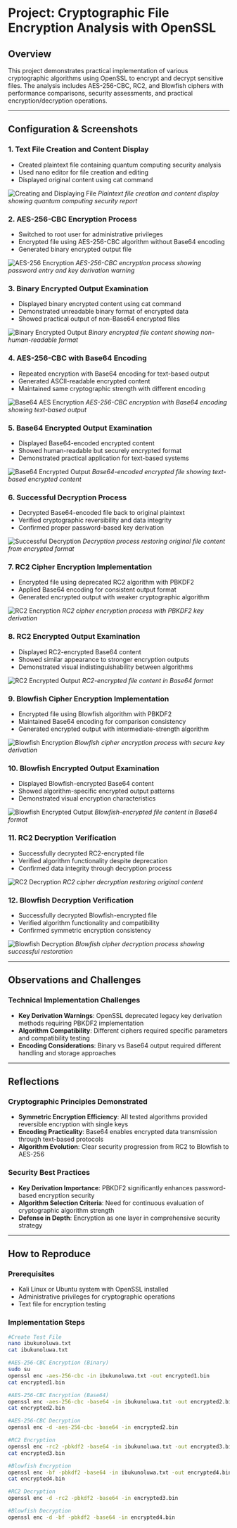 # Project: Cryptographic File Encryption Analysis with OpenSSL

## Overview
This project demonstrates practical implementation of various cryptographic algorithms using OpenSSL to encrypt and decrypt sensitive files. The analysis includes AES-256-CBC, RC2, and Blowfish ciphers with performance comparisons, security assessments, and practical encryption/decryption operations.

---

## Configuration & Screenshots

### 1. Text File Creation and Content Display
- Created plaintext file containing quantum computing security analysis
- Used nano editor for file creation and editing
- Displayed original content using cat command

![Creating and Displaying File](screenshots/file-creation-display.png)
*Plaintext file creation and content display showing quantum computing security report*

### 2. AES-256-CBC Encryption Process
- Switched to root user for administrative privileges
- Encrypted file using AES-256-CBC algorithm without Base64 encoding
- Generated binary encrypted output file

![AES-256 Encryption](screenshots/aes256-encryption.png)
*AES-256-CBC encryption process showing password entry and key derivation warning*

### 3. Binary Encrypted Output Examination
- Displayed binary encrypted content using cat command
- Demonstrated unreadable binary format of encrypted data
- Showed practical output of non-Base64 encrypted files

![Binary Encrypted Output](screenshots/binary-encrypted-output.png)
*Binary encrypted file content showing non-human-readable format*

### 4. AES-256-CBC with Base64 Encoding
- Repeated encryption with Base64 encoding for text-based output
- Generated ASCII-readable encrypted content
- Maintained same cryptographic strength with different encoding

![Base64 AES Encryption](screenshots/base64-aes-encryption.png)
*AES-256-CBC encryption with Base64 encoding showing text-based output*

### 5. Base64 Encrypted Output Examination
- Displayed Base64-encoded encrypted content
- Showed human-readable but securely encrypted format
- Demonstrated practical application for text-based systems

![Base64 Encrypted Output](screenshots/base64-encrypted-output.png)
*Base64-encoded encrypted file showing text-based encrypted content*

### 6. Successful Decryption Process
- Decrypted Base64-encoded file back to original plaintext
- Verified cryptographic reversibility and data integrity
- Confirmed proper password-based key derivation

![Successful Decryption](screenshots/successful-decryption.png)
*Decryption process restoring original file content from encrypted format*

### 7. RC2 Cipher Encryption Implementation
- Encrypted file using deprecated RC2 algorithm with PBKDF2
- Applied Base64 encoding for consistent output format
- Generated encrypted output with weaker cryptographic algorithm

![RC2 Encryption](screenshots/rc2-encryption.png)
*RC2 cipher encryption process with PBKDF2 key derivation*

### 8. RC2 Encrypted Output Examination
- Displayed RC2-encrypted Base64 content
- Showed similar appearance to stronger encryption outputs
- Demonstrated visual indistinguishability between algorithms

![RC2 Encrypted Output](screenshots/rc2-encrypted-output.png)
*RC2-encrypted file content in Base64 format*

### 9. Blowfish Cipher Encryption Implementation
- Encrypted file using Blowfish algorithm with PBKDF2
- Maintained Base64 encoding for comparison consistency
- Generated encrypted output with intermediate-strength algorithm

![Blowfish Encryption](screenshots/blowfish-encryption.png)
*Blowfish cipher encryption process with secure key derivation*

### 10. Blowfish Encrypted Output Examination
- Displayed Blowfish-encrypted Base64 content
- Showed algorithm-specific encrypted output patterns
- Demonstrated visual encryption characteristics

![Blowfish Encrypted Output](screenshots/blowfish-encrypted-output.png)
*Blowfish-encrypted file content in Base64 format*

### 11. RC2 Decryption Verification
- Successfully decrypted RC2-encrypted file
- Verified algorithm functionality despite deprecation
- Confirmed data integrity through decryption process

![RC2 Decryption](screenshots/rc2-decryption.png)
*RC2 cipher decryption restoring original content*

### 12. Blowfish Decryption Verification
- Successfully decrypted Blowfish-encrypted file
- Verified algorithm functionality and compatibility
- Confirmed symmetric encryption consistency

![Blowfish Decryption](screenshots/blowfish-decryption.png)
*Blowfish cipher decryption process showing successful restoration*

---

## Observations and Challenges

### Technical Implementation Challenges
- **Key Derivation Warnings**: OpenSSL deprecated legacy key derivation methods requiring PBKDF2 implementation
- **Algorithm Compatibility**: Different ciphers required specific parameters and compatibility testing
- **Encoding Considerations**: Binary vs Base64 output required different handling and storage approaches

---

## Reflections

### Cryptographic Principles Demonstrated
- **Symmetric Encryption Efficiency**: All tested algorithms provided reversible encryption with single keys
- **Encoding Practicality**: Base64 enables encrypted data transmission through text-based protocols
- **Algorithm Evolution**: Clear security progression from RC2 to Blowfish to AES-256

### Security Best Practices
- **Key Derivation Importance**: PBKDF2 significantly enhances password-based encryption security
- **Algorithm Selection Criteria**: Need for continuous evaluation of cryptographic algorithm strength
- **Defense in Depth**: Encryption as one layer in comprehensive security strategy

---

## How to Reproduce

### Prerequisites
- Kali Linux or Ubuntu system with OpenSSL installed
- Administrative privileges for cryptographic operations
- Text file for encryption testing

### Implementation Steps


```bash
#Create Test File
nano ibukunoluwa.txt
cat ibukunoluwa.txt

#AES-256-CBC Encryption (Binary)
sudo su
openssl enc -aes-256-cbc -in ibukunoluwa.txt -out encrypted1.bin
cat encrypted1.bin

#AES-256-CBC Encryption (Base64)
openssl enc -aes-256-cbc -base64 -in ibukunoluwa.txt -out encrypted2.bin
cat encrypted2.bin

#AES-256-CBC Decryption
openssl enc -d -aes-256-cbc -base64 -in encrypted2.bin

#RC2 Encryption
openssl enc -rc2 -pbkdf2 -base64 -in ibukunoluwa.txt -out encrypted3.bin
cat encrypted3.bin

#Blowfish Encryption
openssl enc -bf -pbkdf2 -base64 -in ibukunoluwa.txt -out encrypted4.bin
cat encrypted4.bin

#RC2 Decryption
openssl enc -d -rc2 -pbkdf2 -base64 -in encrypted3.bin

#Blowfish Decryption
openssl enc -d -bf -pbkdf2 -base64 -in encrypted4.bin